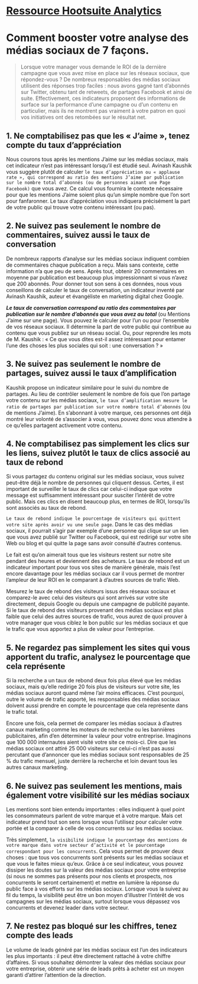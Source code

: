 # [Ressource Hootsuite Analytics](https://blog.hootsuite.com/fr/comment-mesurer-les-7-indicateurs-qui-comptent-vraiment-sur-les-reseaux-sociaux/)

# Comment booster votre analyse des médias sociaux de 7 façons.
> Lorsque votre manager vous demande le ROI de la dernière campagne que vous avez mise en place sur les réseaux sociaux, que répondez-vous ? De nombreux responsables des médias sociaux utilisent des réponses trop faciles : nous avons gagné tant d’abonnés sur Twitter, obtenu tant de retweets, de partages Facebook et ainsi de suite. Effectivement, ces indicateurs proposent des informations de surface sur la performance d’une campagne ou d’un contenu en particulier, mais ils ne montrent pas vraiment à votre patron en quoi vos initiatives ont des retombées sur le résultat net.

## 1. Ne comptabilisez pas que les « J’aime », tenez compte du taux d’appréciation
Nous courons tous après les mentions J’aime sur les médias sociaux, mais cet indicateur n’est pas intéressant lorsqu’il est étudié seul. Avinash Kaushik vous suggère plutôt de calculer `le taux d’appréciation ou « applause rate », qui correspond au ratio des mentions J’aime par publication sur le nombre total d’abonnés (ou de personnes aimant une Page Facebook)` que vous avez. Ce calcul vous fournira le contexte nécessaire pour que les mentions J’aime soient plus qu’un simple nombre que l’on sort pour fanfaronner. Le taux d’appréciation vous indiquera précisément la part de votre public qui trouve votre contenu intéressant (ou pas).

## 2. Ne suivez pas seulement le nombre de commentaires, suivez aussi le taux de conversation
De nombreux rapports d’analyse sur les médias sociaux indiquent combien de commentaires chaque publication a reçu. Mais sans contexte, cette information n’a que peu de sens. Après tout, obtenir 20 commentaires en moyenne par publication est beaucoup plus impressionnant si vous n’avez que 200 abonnés. Pour donner tout son sens à ces données, nous vous conseillons de calculer le taux de conversation, un indicateur inventé par Avinash Kaushik, auteur et évangéliste en marketing digital chez Google.

___Le taux de conversation correspond au ratio des commentaires par publication sur le nombre d’abonnés que vous avez au total___ (ou Mentions J’aime sur une page). Vous pouvez le calculer pour l’un ou pour l’ensemble de vos réseaux sociaux. Il détermine la part de votre public qui contribue au contenu que vous publiez sur un réseau social. Ou, pour reprendre les mots de M. Kaushik : « Ce que vous dites est-il assez intéressant pour entamer l’une des choses les plus sociales qui soit : une conversation ? »

## 3. Ne suivez pas seulement le nombre de partages, suivez aussi le taux d’amplification
Kaushik propose un indicateur similaire pour le suivi du nombre de partages. Au lieu de contrôler seulement le nombre de fois que l’on partage votre contenu sur les médias sociaux, `le taux d’amplification mesure le ratio de partages par publication sur votre nombre total d’abonnés` (ou de mentions J’aime). En s’abonnant à votre marque, ces personnes ont déjà montré leur volonté de s’associer à vous, vous pouvez donc vous attendre à ce qu’elles partagent activement votre contenu.

## 4. Ne comptabilisez pas simplement les clics sur les liens, suivez plutôt le taux de clics associé au taux de rebond
Si vous partagez du contenu original sur les médias sociaux, vous suivez peut-être déjà le nombre de personnes qui cliquent dessus. Certes, il est important de surveiller le taux de clics car celui-ci indique que votre message est suffisamment intéressant pour susciter l’intérêt de votre public. Mais ces clics en disent beaucoup plus, en termes de ROI, lorsqu’ils sont associés au taux de rebond.

`Le taux de rebond indique le pourcentage de visiteurs qui quittent votre site après avoir vu une seule page`. Dans le cas des médias sociaux, il pourrait s’agir par exemple d’une personne qui clique sur un lien que vous avez publié sur Twitter ou Facebook, qui est redirigé sur votre site Web ou blog et qui quitte la page sans avoir consulté d’autres contenus.

Le fait est qu’on aimerait tous que les visiteurs restent sur notre site pendant des heures et deviennent des acheteurs. Le taux de rebond est un indicateur important pour tous vos sites de manière générale, mais l’est encore davantage pour les médias sociaux car il vous permet de montrer l’ampleur de leur ROI en le comparant à d’autres sources de trafic Web.

Mesurez le taux de rebond des visiteurs issus des réseaux sociaux et comparez-le avec celui des visiteurs qui sont arrivés sur votre site directement, depuis Google ou depuis une campagne de publicité payante. Si le taux de rebond des visiteurs provenant des médias sociaux est plus faible que celui des autres sources de trafic, vous aurez de quoi prouver à votre manager que vous ciblez le bon public sur les médias sociaux et que le trafic que vous apportez a plus de valeur pour l’entreprise.

## 5. Ne regardez pas simplement les sites qui vous apportent du trafic, analysez le pourcentage que cela représente
Si la recherche a un taux de rebond deux fois plus élevé que les médias sociaux, mais qu’elle redirige 20 fois plus de visiteurs sur votre site, les médias sociaux auront quand même l’air moins efficaces. C’est pourquoi, outre le volume de trafic apporté, les responsables des médias sociaux doivent aussi prendre en compte le pourcentage que cela représente dans le trafic total.

Encore une fois, cela permet de comparer les médias sociaux à d’autres canaux marketing comme les moteurs de recherche ou les bannières publicitaires, afin d’en déterminer la valeur pour votre entreprise. Imaginons que 100 000  internautes aient visité votre site ce mois-ci. Dire que les médias sociaux ont attiré 25 000 visiteurs sur celui-ci n’est pas aussi percutant que d’annoncer que les médias sociaux sont responsables de 25 % du trafic mensuel, juste derrière la recherche et loin devant tous les autres canaux marketing.

## 6. Ne suivez pas seulement les mentions, mais également votre visibilité sur les médias sociaux
Les mentions sont bien entendu importantes : elles indiquent à quel point les consommateurs parlent de votre marque et à votre marque. Mais cet indicateur prend tout son sens lorsque vous l’utilisez pour calculer votre portée et la comparer à celle de vos concurrents sur les médias sociaux.

Très simplement, `la visibilité indique le pourcentage des mentions de votre marque dans votre secteur d’activité et le pourcentage correspondant pour les concurrents`. Cela vous permet de prouver deux choses : que tous vos concurrents sont présents sur les médias sociaux et que vous le faites mieux qu’eux. Grâce à ce seul indicateur, vous pouvez dissiper les doutes sur la valeur des médias sociaux pour votre entreprise (si nous ne sommes pas présents pour nos clients et prospects, nos concurrents le seront certainement) et mettre en lumière la réponse du public face à vos efforts sur les médias sociaux. Lorsque vous la suivez au fil du temps, la visibilité peut être un bon moyen d’illustrer l’intérêt de vos campagnes sur les médias sociaux, surtout lorsque vous dépassez vos concurrents et devenez leader dans votre secteur.

## 7. Ne restez pas bloqué sur les chiffres, tenez compte des leads
Le volume de leads généré par les médias sociaux est l’un des indicateurs les plus importants : il peut être directement rattaché à votre chiffre d’affaires. Si vous souhaitez démontrer la valeur des médias sociaux pour votre entreprise, obtenir une série de leads prêts à acheter est un moyen garanti d’attirer l’attention de la direction.
